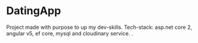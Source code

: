 # DatingApp
Project made with purpose to up my dev-skills. Tech-stack: asp.net core 2, angular v5, ef core, mysql and cloudinary service. . 
